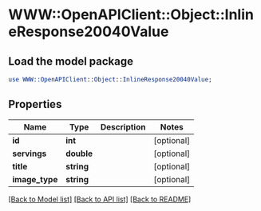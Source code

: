 # WWW::OpenAPIClient::Object::InlineResponse20040Value

## Load the model package
```perl
use WWW::OpenAPIClient::Object::InlineResponse20040Value;
```

## Properties
Name | Type | Description | Notes
------------ | ------------- | ------------- | -------------
**id** | **int** |  | [optional] 
**servings** | **double** |  | [optional] 
**title** | **string** |  | [optional] 
**image_type** | **string** |  | [optional] 

[[Back to Model list]](../README.md#documentation-for-models) [[Back to API list]](../README.md#documentation-for-api-endpoints) [[Back to README]](../README.md)


